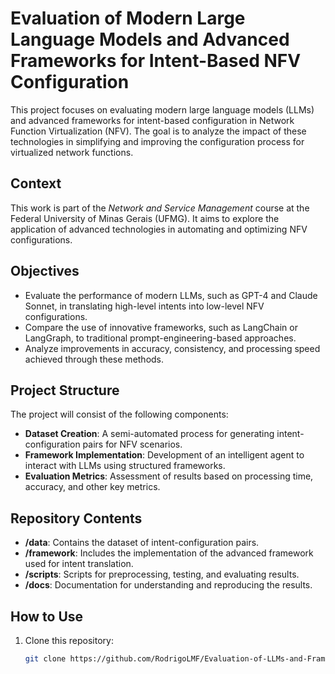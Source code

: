 # Evaluation of Modern Large Language Models and Advanced Frameworks for Intent-Based NFV Configuration

This project focuses on evaluating modern large language models (LLMs) and advanced frameworks for intent-based configuration in Network Function Virtualization (NFV). The goal is to analyze the impact of these technologies in simplifying and improving the configuration process for virtualized network functions.

## Context

This work is part of the *Network and Service Management* course at the Federal University of Minas Gerais (UFMG). It aims to explore the application of advanced technologies in automating and optimizing NFV configurations.

## Objectives

- Evaluate the performance of modern LLMs, such as GPT-4 and Claude Sonnet, in translating high-level intents into low-level NFV configurations.
- Compare the use of innovative frameworks, such as LangChain or LangGraph, to traditional prompt-engineering-based approaches.
- Analyze improvements in accuracy, consistency, and processing speed achieved through these methods.

## Project Structure

The project will consist of the following components:
- **Dataset Creation**: A semi-automated process for generating intent-configuration pairs for NFV scenarios.
- **Framework Implementation**: Development of an intelligent agent to interact with LLMs using structured frameworks.
- **Evaluation Metrics**: Assessment of results based on processing time, accuracy, and other key metrics.

## Repository Contents

- **/data**: Contains the dataset of intent-configuration pairs.
- **/framework**: Includes the implementation of the advanced framework used for intent translation.
- **/scripts**: Scripts for preprocessing, testing, and evaluating results.
- **/docs**: Documentation for understanding and reproducing the results.

## How to Use

1. Clone this repository:
   ```bash
   git clone https://github.com/RodrigoLMF/Evaluation-of-LLMs-and-Frameworks-for-Intent-Based-NFV.git
